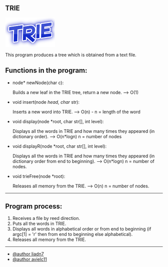 **TRIE**
----

![](https://github.com/LIADN7/TRIE-on-C/blob/master/img/TRIE.png)


This program produces a tree which is obtained from a text file.

**Functions in the program:**
----

* node* newNode(char c):
  
  Builds a new leaf in the TRIE tree, return a new node. --> O(1)


* void insert(node *head, char* str):
  
  Inserts a new word into TRIE. --> O(n) -  n = length of the word


* void display(node *root, char str[], int level):
  
  Displays all the words in TRIE and how many times they appeared (in dictionary order). --> O(n*logn) n = number of nodes


* void displayR(node *root, char str[], int level):
  
  Displays all the words in TRIE and how many times they appeared (in dictionary order from end to beginning). --> O(n*logn) n = number of nodes.


* void trieFree(node *root):
  
  Releases all memory from the TRIE. --> O(n) n = number of nodes.



***


**Program process:**
----
1) Receives a file by reed direction.
2) Puts all the words in TRIE.
3) Displays all words in alphabetical order or from end to beginning (if argc[1] = 'r' then from end to beginning else alphabetical).
4) Releases all memory from the TRIE.

***

 * [@author liadn7](https://github.com/LIADN7)
 * [@author avielc11](https://github.com/avielc11)
